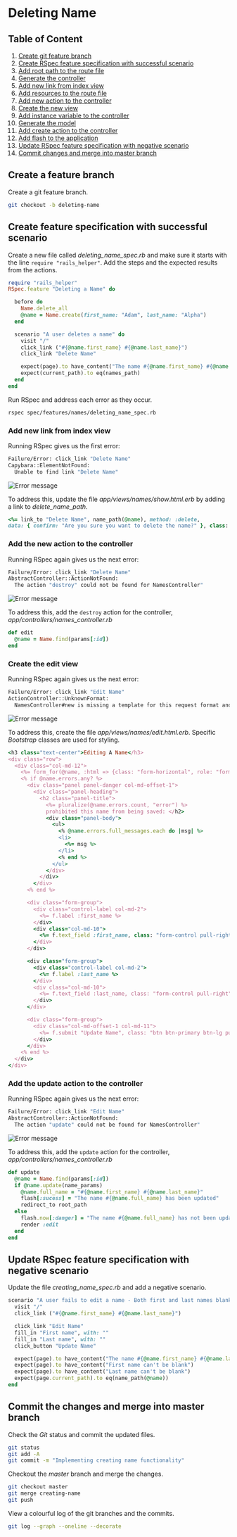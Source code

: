 Deleting Name
==================================================


## Table of Content
1. [Create git feature branch](#create-git-feature-branch)
2. [Create RSpec feature specification with successful scenario](#create-rspec-feature-specification-with-successful-scenario)
  1. [Add root path to the route file](#add-root-path-to-the-route-file)
  2. [Generate the controller](#generate-the-controller)
  3. [Add new link from index view](#add-new-link-from-index-view)
  4. [Add resources to the route file](#add-resources-to-the-route-file)
  5. [Add new action to the controller](#add-new-action-to-the-controller)
  6. [Create the new view](#create-the-new-view)
  7. [Add instance variable to the controller](#add-instance-variable-to-the-controller)
  8. [Generate the model](#generate-the-model)
  9. [Add create action to the controller](#add-create-action-to-the-controller)
  10. [Add flash to the application](#add-flash-to-the-application)
3. [Update RSpec feature specification with negative scenario](#update-rspec-feature-specification-with-negative-scenario)
4. [Commit changes and merge into master branch](#commit-changes-and-merge-into-master-branch)


## Create a feature branch
Create a git feature branch.
```bash
git checkout -b deleting-name
```

## Create feature specification with successful scenario
Create a new file called _deleting_name_spec.rb_ and make sure it starts with the line `require "rails_helper"`. Add the steps and the expected results from the actions.
```ruby
require "rails_helper"
RSpec.feature "Deleting a Name" do

  before do
    Name.delete_all
    @name = Name.create(first_name: "Adam", last_name: "Alpha")
  end

  scenario "A user deletes a name" do
    visit "/"
    click_link ("#{@name.first_name} #{@name.last_name}")
    click_link "Delete Name"

    expect(page).to have_content("The name #{@name.first_name} #{@name.last_name} has been deleted")
    expect(current_path).to eq(names_path)
  end
end
```

Run RSpec and address each error as they occur.
```bash
rspec spec/features/names/deleting_name_spec.rb
```

### Add new link from index view
Running RSpec gives us the first error:
```bash
Failure/Error: click_link "Delete Name"
Capybara::ElementNotFound:
  Unable to find link "Delete Name"
```
![Error message](images/RSpecError_-_Unable_to_find_link_delete.png)

To address this, update the file _app/views/names/show.html.erb_ by adding a link to _delete_name_path_.
```ruby
<%= link_to "Delete Name", name_path(@name), method: :delete,
data: { confirm: "Are you sure you want to delete the name?" }, class: "btn btn-primary btn-lg btn-space" %>
```


### Add the new action to the controller
Running RSpec again gives us the next error:
```bash
Failure/Error: click_link "Delete Name"
AbstractController::ActionNotFound:
  The action "destroy" could not be found for NamesController"
```
![Error message](images/RSpecError_-_The_action_destroy_could_not_be_found.png)

To address this, add the `destroy` action for the controller, _app/controllers/names_controller.rb_
```ruby
def edit
  @name = Name.find(params[:id])
end
```

### Create the edit view
Running RSpec again gives us the next error:
```bash
Failure/Error: click_link "Edit Name"
ActionController::UnknownFormat:
  NamesController#new is missing a template for this request format and variant.
```
![Error message](images/RSpecError_-_Edit_action_is_missing_a_template.png)


To address this, create the file _app/views/names/edit.html.erb_. Specific _Bootstrap_ classes are used for styling.

```ruby
<h3 class="text-center">Editing A Name</h3>
<div class="row">
  <div class="col-md-12">
    <%= form_for(@name, :html => {class: "form-horizontal", role: "form"}) do |f| %>
    <% if @name.errors.any? %>
      <div class="panel panel-danger col-md-offset-1">
        <div class="panel-heading">
          <h2 class="panel-title">
            <%= pluralize(@name.errors.count, "error") %>
            prohibited this name from being saved: </h2>
            <div class="panel-body">
              <ul>
                <% @name.errors.full_messages.each do |msg| %>
                <li>
                  <%= msg %>
                </li>
                <% end %>
              </ul>
            </div>
          </div>
        </div>
      <% end %>

      <div class="form-group">
        <div class="control-label col-md-2">
          <%= f.label :first_name %>
        </div>
        <div class="col-md-10">
          <%= f.text_field :first_name, class: "form-control pull-right", autofocus: true %>
        </div>
      </div>

      <div class="form-group">
        <div class="control-label col-md-2">
          <%= f.label :last_name %>
        </div>
        <div class="col-md-10">
          <%= f.text_field :last_name, class: "form-control pull-right", autofocus: true %>
        </div>
      </div>

      <div class="form-group">
        <div class="col-md-offset-1 col-md-11">
          <%= f.submit "Update Name", class: "btn btn-primary btn-lg pull-right" %>
        </div>
      </div>
    <% end %>
  </div>
</div>
```


### Add the update action to the controller
Running RSpec again gives us the next error:
```bash
Failure/Error: click_link "Edit Name"
AbstractController::ActionNotFound:
  The action "update" could not be found for NamesController"
```
![Error message](images/RSpecError_-_The_action_update_could_not_be_found.png)

To address this, add the `update` action for the controller, _app/controllers/names_controller.rb_
```ruby
def update
  @name = Name.find(params[:id])
  if @name.update(name_params)
    @name.full_name = "#{@name.first_name} #{@name.last_name}"
    flash[:sucess] = "The name #{@name.full_name} has been updated"
    redirect_to root_path
  else
    flash.now[:danger] = "The name #{@name.full_name} has not been updated"
    render :edit
  end
end
```



## Update RSpec feature specification with negative scenario
Update the file _creating_name_spec.rb_ and add a negative scenario.
```ruby
scenario "A user fails to edit a name - Both first and last names blank" do
  visit "/"
  click_link ("#{@name.first_name} #{@name.last_name}")

  click_link "Edit Name"
  fill_in "First name", with: ""
  fill_in "Last name", with: ""
  click_button "Update Name"

  expect(page).to have_content("The name #{@name.first_name} #{@name.last_name} has not been updated")
  expect(page).to have_content("First name can't be blank")
  expect(page).to have_content("Last name can't be blank")
  expect(page.current_path).to eq(name_path(@name))
end
```


## Commit the changes and merge into master branch
Check the _Git_ status and commit the updated files.
```bash
git status
git add -A
git commit -m "Implementing creating name functionality"
```

Checkout the _master_ branch and merge the changes.
```bash
git checkout master
git merge creating-name
git push
```

View a colourful log of the git branches and the commits.
```bash
git log --graph --oneline --decorate  
```
